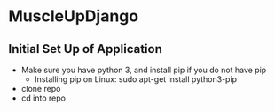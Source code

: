 # MuscleUpDjango
## Initial Set Up of Application

- Make sure you have python 3, and install pip if you do not have pip
  - Installing pip on Linux: sudo apt-get install python3-pip
- clone repo
- cd into repo
